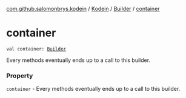 [com.github.salomonbrys.kodein](../../index.md) / [Kodein](../index.md) / [Builder](index.md) / [container](.)

# container

`val container: `[`Builder`](../../-kodein-container/-builder/index.md)

Every methods eventually ends up to a call to this builder.

### Property

`container` - Every methods eventually ends up to a call to this builder.
